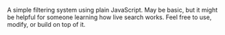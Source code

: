 A simple filtering system using plain JavaScript.
May be basic, but it might be helpful for someone learning how live search works.
Feel free to use, modify, or build on top of it.
